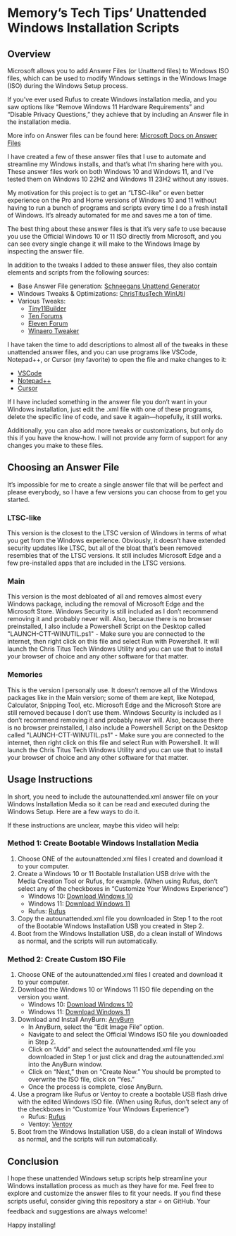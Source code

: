 # Memory’s Tech Tips’ Unattended Windows Installation Scripts

## Overview
Microsoft allows you to add Answer Files (or Unattend files) to Windows ISO files, which can be used to modify Windows settings in the Windows Image (ISO) during the Windows Setup process.

If you’ve ever used Rufus to create Windows installation media, and you saw options like “Remove Windows 11 Hardware Requirements” and “Disable Privacy Questions,” they achieve that by including an Answer file in the installation media.

More info on Answer files can be found here: [Microsoft Docs on Answer Files](https://learn.microsoft.com/en-us/windows-hardware/manufacture/desktop/update-windows-settings-and-scripts-create-your-own-answer-file-sxs?view=windows-11)

I have created a few of these answer files that I use to automate and streamline my Windows installs, and that’s what I’m sharing here with you. These answer files work on both Windows 10 and Windows 11, and I’ve tested them on Windows 10 22H2 and Windows 11 23H2 without any issues.

My motivation for this project is to get an “LTSC-like” or even better experience on the Pro and Home versions of Windows 10 and 11 without having to run a bunch of programs and scripts every time I do a fresh install of Windows. It’s already automated for me and saves me a ton of time.

The best thing about these answer files is that it’s very safe to use because you use the Official Windows 10 or 11 ISO directly from Microsoft, and you can see every single change it will make to the Windows Image by inspecting the answer file.

In addition to the tweaks I added to these answer files, they also contain elements and scripts from the following sources:
- Base Answer File generation: [Schneegans Unattend Generator](https://schneegans.de/windows/unattend-generator/)
- Windows Tweaks & Optimizations: [ChrisTitusTech WinUtil](https://github.com/ChrisTitusTech/winutil)
- Various Tweaks:
  - [Tiny11Builder](https://github.com/ntdevlabs/tiny11builder)
  - [Ten Forums](https://www.tenforums.com/)
  - [Eleven Forum](https://www.elevenforum.com/)
  - [Winaero Tweaker](https://winaerotweaker.com/)

I have taken the time to add descriptions to almost all of the tweaks in these unattended answer files, and you can use programs like VSCode, Notepad++, or Cursor (my favorite) to open the file and make changes to it:
- [VSCode](https://code.visualstudio.com/)
- [Notepad++](https://notepad-plus-plus.org/downloads/)
- [Cursor](https://www.cursor.com/)

If I have included something in the answer file you don’t want in your Windows installation, just edit the .xml file with one of these programs, delete the specific line of code, and save it again—hopefully, it still works.

Additionally, you can also add more tweaks or customizations, but only do this if you have the know-how. I will not provide any form of support for any changes you make to these files.

## Choosing an Answer File
It’s impossible for me to create a single answer file that will be perfect and please everybody, so I have a few versions you can choose from to get you started.

### LTSC-like
This version is the closest to the LTSC version of Windows in terms of what you get from the Windows experience. Obviously, it doesn’t have extended security updates like LTSC, but all of the bloat that’s been removed resembles that of the LTSC versions. It still includes Microsoft Edge and a few pre-installed apps that are included in the LTSC versions.

### Main
This version is the most debloated of all and removes almost every Windows package, including the removal of Microsoft Edge and the Microsoft Store. Windows Security is still included as I don’t recommend removing it and probably never will.
Also, because there is no browser preinstalled, I also include a Powershell Script on the Desktop called "LAUNCH-CTT-WINUTIL.ps1" - Make sure you are connected to the internet, then right click on this file and select Run with Powershell. 
It will launch the Chris Titus Tech Windows Utility and you can use that to install your browser of choice and any other software for that matter. 

### Memories
This is the version I personally use. It doesn’t remove all of the Windows packages like in the Main version; some of them are kept, like Notepad, Calculator, Snipping Tool, etc. 
Microsoft Edge and the Microsoft Store are still removed because I don’t use them. Windows Security is included as I don’t recommend removing it and probably never will.
Also, because there is no browser preinstalled, I also include a Powershell Script on the Desktop called "LAUNCH-CTT-WINUTIL.ps1" - Make sure you are connected to the internet, then right click on this file and select Run with Powershell. 
It will launch the Chris Titus Tech Windows Utility and you can use that to install your browser of choice and any other software for that matter. 

## Usage Instructions
In short, you need to include the autounattended.xml answer file on your Windows Installation Media so it can be read and executed during the Windows Setup. Here are a few ways to do it.

If these instructions are unclear, maybe this video will help:

### Method 1: Create Bootable Windows Installation Media
1. Choose ONE of the autounattended.xml files I created and download it to your computer.
2. Create a Windows 10 or 11 Bootable Installation USB drive with the Media Creation Tool or Rufus, for example. (When using Rufus, don’t select any of the checkboxes in “Customize Your Windows Experience”)
   - Windows 10: [Download Windows 10](https://www.microsoft.com/en-us/software-download/windows10)
   - Windows 11: [Download Windows 11](https://www.microsoft.com/en-us/software-download/windows11)
   - Rufus: [Rufus](https://rufus.ie/en/)
3. Copy the autounattended.xml file you downloaded in Step 1 to the root of the Bootable Windows Installation USB you created in Step 2.
4. Boot from the Windows Installation USB, do a clean install of Windows as normal, and the scripts will run automatically.

### Method 2: Create Custom ISO File
1. Choose ONE of the autounattended.xml files I created and download it to your computer.
2. Download the Windows 10 or Windows 11 ISO file depending on the version you want.
   - Windows 10: [Download Windows 10](https://www.microsoft.com/en-us/software-download/windows10)
   - Windows 11: [Download Windows 11](https://www.microsoft.com/en-us/software-download/windows11)
3. Download and Install AnyBurn: [AnyBurn](https://anyburn.com/download.php)
   - In AnyBurn, select the “Edit Image File” option.
   - Navigate to and select the Official Windows ISO file you downloaded in Step 2.
   - Click on “Add” and select the autounattended.xml file you downloaded in Step 1 or just click and drag the autounattended.xml into the AnyBurn window.
   - Click on “Next,” then on “Create Now.” You should be prompted to overwrite the ISO file, click on “Yes.”
   - Once the process is complete, close AnyBurn.
4. Use a program like Rufus or Ventoy to create a bootable USB flash drive with the edited Windows ISO file. (When using Rufus, don’t select any of the checkboxes in “Customize Your Windows Experience”)
   - Rufus: [Rufus](https://rufus.ie/en/)
   - Ventoy: [Ventoy](https://www.ventoy.net/)
5. Boot from the Windows Installation USB, do a clean install of Windows as normal, and the scripts will run automatically.

## Conclusion
I hope these unattended Windows setup scripts help streamline your Windows installation process as much as they have for me. Feel free to explore and customize the answer files to fit your needs. If you find these scripts useful, consider giving this repository a star ⭐ on GitHub. Your feedback and suggestions are always welcome!

Happy installing!
